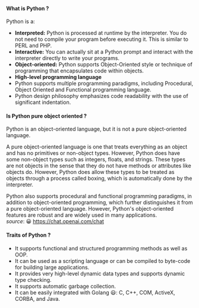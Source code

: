 #### What is Python ?

Python is a: 
  - **Interpreted:** Python is processed at runtime by the interpreter. You do not need to compile your program before executing it. This is similar to PERL and PHP. 
  - **Interactive:** You can actually sit at a Python prompt and interact with the interpreter directly to write your programs.  
  - **Object-oriented:** Python supports Object-Oriented style or technique of programming that encapsulates code within objects. 
  - **High-level programming language**
  - Python supports multiple programming paradigms, including Procedural, Object Oriented and Functional programming language. 
  - Python design philosophy emphasizes code readability with the use of significant indentation.
  
#### Is Python pure object oriented ?
Python is an object-oriented language, but it is not a pure object-oriented language.

A pure object-oriented language is one that treats everything as an object and has no primitives or non-object types. However, Python does have some non-object types such as integers, floats, and strings. These types are not objects in the sense that they do not have methods or attributes like objects do. However, Python does allow these types to be treated as objects through a process called boxing, which is automatically done by the interpreter.

Python also supports procedural and functional programming paradigms, in addition to object-oriented programming, which further distinguishes it from a pure object-oriented language. However, Python's object-oriented features are robust and are widely used in many applications.<br/>
_source_:  😀 https://chat.openai.com/chat

#### Traits of Python ?
- It supports functional and structured programming methods as well as OOP.
- It can be used as a scripting language or can be compiled to byte-code for building large applications.
- It provides very high-level dynamic data types and supports dynamic type checking.
- It supports automatic garbage collection.
- It can be easily integrated with Golang 😃: C, C++, COM, ActiveX, CORBA, and Java.

